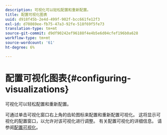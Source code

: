 ```yaml
---
description: 可视化可以轻松配置和重新配置。
title: 配置可视化图表
uuid: d918f45b-2e4d-499f-902f-bcc661fe12f3
exl-id: d70869ee-fb75-47a3-92fe-518f69f5fe73
translation-type: tm+mt
source-git-commit: d9df90242ef96188f4e4b5e6d04cfef196b0a628
workflow-type: tm+mt
source-wordcount: '61'
ht-degree: 6%

---
```


# 配置可视化图表{#configuring-visualizations}

可视化可以轻松配置和重新配置。

可通过单击可视化窗口右上角的齿轮图标来配置和重新配置可视化。 这将显示可视化的配置窗口，以允许对该可视化进行调整。 有关配置可视化的详细信息。 请参阅[配置可视化](../../../../home/c-adobe-data-workbench-dashboard/c-visualizations/c-configuring-visualizations.md#concept-edc3c7270ffe429c9aab8ceca429b570)。

